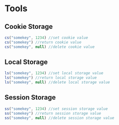 # Tools

## Cookie Storage
```javascript
cs("somekey", 1234) //set cookie value
cs("somekey") //return cookie value
cs("somekey", null) //delete cookie value
```

## Local Storage
```javascript
ls("somekey", 1234) //set local storage value
ls("somekey") //return local storage value
ls("somekey", null) //delete local storage value
```

## Session Storage
```javascript
ss("somekey", 1234) //set session storage value
ss("somekey") //return session storage value
ss("somekey", null) //delete session storage value
```